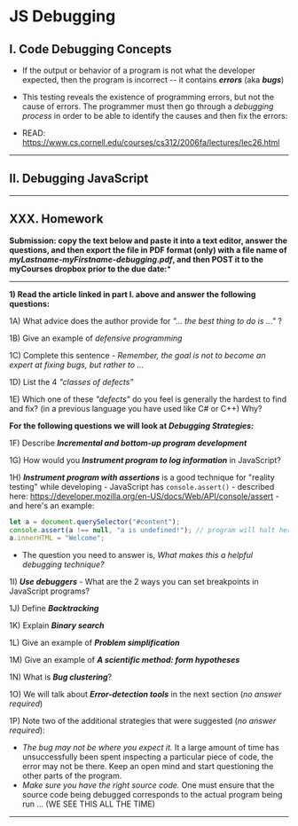 # JS Debugging


## I. Code Debugging Concepts

- If the output or behavior of a program is not what the developer expected, then the program is incorrect -- it contains ***errors*** (aka ***bugs***)
- This testing reveals the existence of programming errors, but not the cause of errors. The programmer must then go through a *debugging process* in order to be able to identify the causes and then fix the errors:

- READ: https://www.cs.cornell.edu/courses/cs312/2006fa/lectures/lec26.html

<hr>

## II. Debugging JavaScript



<hr>

## XXX. Homework

**Submission: copy the text below and paste it into a text editor, answer the questions, and then export the file in PDF format (only) with a file name of *myLastname-myFirstname-debugging.pdf*, and then POST it to the myCourses dropbox prior to the due date:***

<hr>

**1) Read the article linked in part I. above and answer the following questions:**

1A) What advice does the author provide for *"... the best thing to do is ..."* ?

1B) Give an example of *defensive programming*

1C) Complete this sentence - *Remember, the goal is not to become an expert at fixing bugs, but rather to ...*

1D) List the 4 *"classes of defects"*

1E) Which one of these *"defects"* do you feel is generally the hardest to find and fix? (in a previous language you have used like C# or C++) Why?

**For the following questions we will look at *Debugging Strategies:***

1F) Describe ***Incremental and bottom-up program development***

1G) How would you ***Instrument program to log information*** in JavaScript?

1H) ***Instrument program with assertions*** is a good technique for "reality testing" while developing - JavaScript has `console.assert()` - described here: https://developer.mozilla.org/en-US/docs/Web/API/console/assert - and here's an example:

```js
let a = document.querySelector("#content");
console.assert(a !== null, "a is undefined!"); // program will halt here if a IS null (i.e. if the assertion fails)
a.innerHTML = "Welcome";
```

- The question you need to answer is, *What makes this a helpful debugging technique?*

1I) ***Use debuggers*** - What are the 2 ways you can set breakpoints in JavaScript programs?

1J) Define ***Backtracking***

1K) Explain ***Binary search***

1L) Give an example of ***Problem simplification***

1M) Give an example of ***A scientific method: form hypotheses***

1N) What is ***Bug clustering***?

1O) We will talk about ***Error-detection tools*** in the next section (*no answer required*)

1P) Note two of the additional strategies that were suggested (*no answer required*):

- *The bug may not be where you expect it.* It a large amount of time has unsuccessfully been spent inspecting a particular piece of code, the error may not be there. Keep an open mind and start questioning the other parts of the program.
- *Make sure you have the right source code.* One must ensure that the source code being debugged corresponds to the actual program being run ... (WE SEE THIS ALL THE TIME)

<hr>




